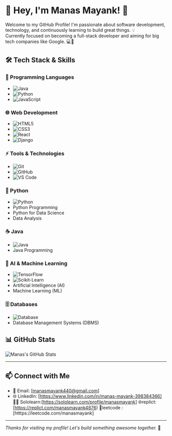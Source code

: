 # 🚀 Hey, I'm Manas Mayank! 👋

Welcome to my GitHub Profile!
I'm passionate about software development, technology, and continuously learning to build great things. 💡  
Currently focused on becoming a full-stack developer and aiming for big tech companies like Google. 💻🚀

## 🛠️ Tech Stack & Skills

### 🚀 Programming Languages
- ![Java](https://img.shields.io/badge/Java-orange?style=flat-square&logo=java)
- ![Python](https://img.shields.io/badge/Python-blue?style=flat-square&logo=python)
- ![JavaScript](https://img.shields.io/badge/JavaScript-yellow?style=flat-square&logo=javascript)

### 🌐 Web Development
- ![HTML5](https://img.shields.io/badge/HTML5-red?style=flat-square&logo=html5)
- ![CSS3](https://img.shields.io/badge/CSS3-blue?style=flat-square&logo=css3)
- ![React](https://img.shields.io/badge/React-grey?style=flat-square&logo=react)
- ![Django](https://img.shields.io/badge/Django-darkgreen?style=flat-square&logo=django)

### ⚡ Tools & Technologies
- ![Git](https://img.shields.io/badge/Git-orange?style=flat-square&logo=git)
- ![GitHub](https://img.shields.io/badge/GitHub-black?style=flat-square&logo=github)
- ![VS Code](https://img.shields.io/badge/VSCode-blue?style=flat-square&logo=visualstudiocode)


### 🐍 Python
- ![Python](https://img.shields.io/badge/Python-blue?style=flat-square&logo=python)
- Python Programming
- Python for Data Science
- Data Analysis

### ☕ Java
- ![Java](https://img.shields.io/badge/Java-orange?style=flat-square&logo=java)
- Java Programming

### 🤖 AI & Machine Learning
- ![TensorFlow](https://img.shields.io/badge/TensorFlow-orange?style=flat-square&logo=tensorflow)
- ![Scikit-Learn](https://img.shields.io/badge/Scikit--Learn-green?style=flat-square&logo=scikit-learn)
- Artificial Intelligence (AI)
- Machine Learning (ML)

### 🗄️ Databases
- ![Database](https://img.shields.io/badge/DBMS-lightgrey?style=flat-square&logo=database)
- Database Management Systems (DBMS)


## 📊 GitHub Stats

![Manas's GitHub Stats](https://github-readme-stats.vercel.app/api?username=manasmayank76&show_icons=true&theme=tokyonight)

---

## 📫 Connect with Me

- 📧 Email: [manasmayank440@gmail.com] 
- 🌐 LinkedIn: [https://www.linkedin.com/in/manas-mayank-398384366]
   🧑‍💻 Sololearn:[https://sololearn.com/profile/manasmayank]
  🌐replict: [https://replict.com/manasmayank4876)
   🧠leetcode :[htttps://leetcode.com/manasmayank]
  
---

*Thanks for visiting my profile! Let's build something awesome together.* 🌟

